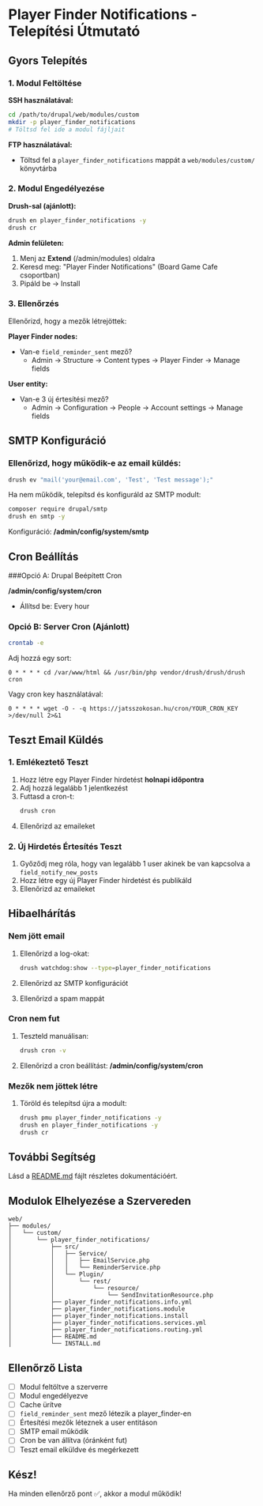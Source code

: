 # Player Finder Notifications - Telepítési Útmutató

## Gyors Telepítés

### 1. Modul Feltöltése

**SSH használatával:**
```bash
cd /path/to/drupal/web/modules/custom
mkdir -p player_finder_notifications
# Töltsd fel ide a modul fájljait
```

**FTP használatával:**
- Töltsd fel a `player_finder_notifications` mappát a `web/modules/custom/` könyvtárba

### 2. Modul Engedélyezése

**Drush-sal (ajánlott):**
```bash
drush en player_finder_notifications -y
drush cr
```

**Admin felületen:**
1. Menj az **Extend** (/admin/modules) oldalra
2. Keresd meg: "Player Finder Notifications" (Board Game Cafe csoportban)
3. Pipáld be → Install

### 3. Ellenőrzés

Ellenőrizd, hogy a mezők létrejöttek:

**Player Finder nodes:**
- Van-e `field_reminder_sent` mező?
  - Admin → Structure → Content types → Player Finder → Manage fields

**User entity:**
- Van-e 3 új értesítési mező?
  - Admin → Configuration → People → Account settings → Manage fields

## SMTP Konfiguráció

### Ellenőrizd, hogy működik-e az email küldés:

```bash
drush ev "mail('your@email.com', 'Test', 'Test message');"
```

Ha nem működik, telepítsd és konfiguráld az SMTP modult:

```bash
composer require drupal/smtp
drush en smtp -y
```

Konfiguráció: **/admin/config/system/smtp**

## Cron Beállítás

###Opció A: Drupal Beépített Cron

**/admin/config/system/cron**
- Állítsd be: Every hour

### Opció B: Server Cron (Ajánlott)

```bash
crontab -e
```

Adj hozzá egy sort:
```
0 * * * * cd /var/www/html && /usr/bin/php vendor/drush/drush/drush cron
```

Vagy cron key használatával:
```
0 * * * * wget -O - -q https://jatsszokosan.hu/cron/YOUR_CRON_KEY >/dev/null 2>&1
```

## Teszt Email Küldés

### 1. Emlékeztető Teszt

1. Hozz létre egy Player Finder hirdetést **holnapi időpontra**
2. Adj hozzá legalább 1 jelentkezést
3. Futtasd a cron-t:
   ```bash
   drush cron
   ```
4. Ellenőrizd az emaileket

### 2. Új Hirdetés Értesítés Teszt

1. Győződj meg róla, hogy van legalább 1 user akinek be van kapcsolva a `field_notify_new_posts`
2. Hozz létre egy új Player Finder hirdetést és publikáld
3. Ellenőrizd az emaileket

## Hibaelhárítás

### Nem jött email

1. Ellenőrizd a log-okat:
   ```bash
   drush watchdog:show --type=player_finder_notifications
   ```

2. Ellenőrizd az SMTP konfigurációt

3. Ellenőrizd a spam mappát

### Cron nem fut

1. Teszteld manuálisan:
   ```bash
   drush cron -v
   ```

2. Ellenőrizd a cron beállítást: **/admin/config/system/cron**

### Mezők nem jöttek létre

1. Töröld és telepítsd újra a modult:
   ```bash
   drush pmu player_finder_notifications -y
   drush en player_finder_notifications -y
   drush cr
   ```

## További Segítség

Lásd a [README.md](README.md) fájlt részletes dokumentációért.

## Modulok Elhelyezése a Szervereden

```
web/
├── modules/
│   └── custom/
│       └── player_finder_notifications/
│           ├── src/
│           │   ├── Service/
│           │   │   ├── EmailService.php
│           │   │   └── ReminderService.php
│           │   └── Plugin/
│           │       └── rest/
│           │           └── resource/
│           │               └── SendInvitationResource.php
│           ├── player_finder_notifications.info.yml
│           ├── player_finder_notifications.module
│           ├── player_finder_notifications.install
│           ├── player_finder_notifications.services.yml
│           ├── player_finder_notifications.routing.yml
│           ├── README.md
│           └── INSTALL.md
```

## Ellenőrző Lista

- [ ] Modul feltöltve a szerverre
- [ ] Modul engedélyezve
- [ ] Cache ürítve
- [ ] `field_reminder_sent` mező létezik a player_finder-en
- [ ] Értesítési mezők léteznek a user entitáson
- [ ] SMTP email működik
- [ ] Cron be van állítva (óránként fut)
- [ ] Teszt email elküldve és megérkezett

## Kész!

Ha minden ellenőrző pont ✅, akkor a modul működik!
